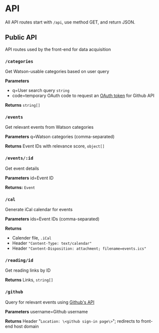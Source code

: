 # API

All API routes start with `/api`, use method GET, and return JSON.

## Public API

API routes used by the front-end for data acquisition

### `/categories`

Get Watson-usable categories based on user query

**Parameters**

- q=User search query `string`
- code=temporary OAuth code to request an [OAuth token](https://developer.github.com/apps/building-oauth-apps/authorizing-oauth-apps/#1-request-a-users-github-identity) for Github API

**Returns** `string[]`

### `/events`

Get relevant events from Watson categories

**Parameters** q=Watson categories (comma-separated)

**Returns** Event IDs with relevance score, `object[]`

### `/events/:id`

Get event details

**Parameters** id=Event ID

**Returns:** `Event`

### `/cal`

Generate iCal calendar for events

**Parameters** ids=Event IDs (comma-separated)

**Returns**

- Calender file, `.iCal`
- Header `"Content-Type: text/calendar"`
- Header `"Content-Disposition: attachment; filename=events.ics"`

### `/reading/id`

Get reading links by ID

**Returns** Links, `string[]`

### `/github`

Query for relevant events using [Github's API](https://developer.github.com/v4/)

**Parameters** username=Github username

**Returns** Header "`Location: \<github sign-in page\>`"; redirects to front-end host domain
